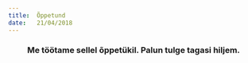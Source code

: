```yaml
---
title:  Õppetund
date:   21/04/2018
---
```


### <center>Me töötame sellel õppetükil. Palun tulge tagasi hiljem.</center>